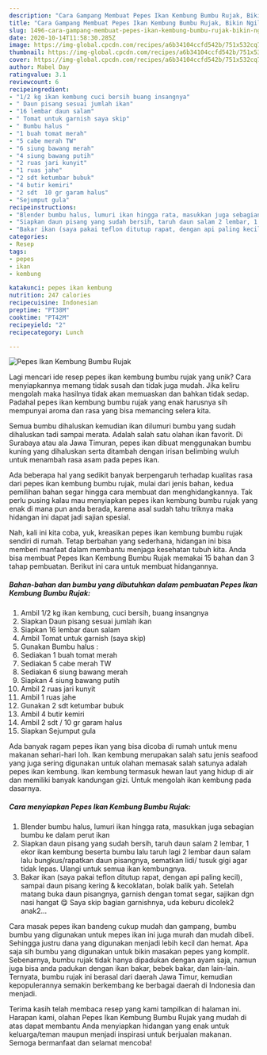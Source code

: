 ```yaml
---
description: "Cara Gampang Membuat Pepes Ikan Kembung Bumbu Rujak, Bikin Ngiler"
title: "Cara Gampang Membuat Pepes Ikan Kembung Bumbu Rujak, Bikin Ngiler"
slug: 1496-cara-gampang-membuat-pepes-ikan-kembung-bumbu-rujak-bikin-ngiler
date: 2020-10-14T11:58:30.285Z
image: https://img-global.cpcdn.com/recipes/a6b34104ccfd542b/751x532cq70/pepes-ikan-kembung-bumbu-rujak-foto-resep-utama.jpg
thumbnail: https://img-global.cpcdn.com/recipes/a6b34104ccfd542b/751x532cq70/pepes-ikan-kembung-bumbu-rujak-foto-resep-utama.jpg
cover: https://img-global.cpcdn.com/recipes/a6b34104ccfd542b/751x532cq70/pepes-ikan-kembung-bumbu-rujak-foto-resep-utama.jpg
author: Mabel Day
ratingvalue: 3.1
reviewcount: 6
recipeingredient:
- "1/2 kg ikan kembung cuci bersih buang insangnya"
- " Daun pisang sesuai jumlah ikan"
- "16 lembar daun salam"
- " Tomat untuk garnish saya skip"
- " Bumbu halus "
- "1 buah tomat merah"
- "5 cabe merah TW"
- "6 siung bawang merah"
- "4 siung bawang putih"
- "2 ruas jari kunyit"
- "1 ruas jahe"
- "2 sdt ketumbar bubuk"
- "4 butir kemiri"
- "2 sdt  10 gr garam halus"
- "Sejumput gula"
recipeinstructions:
- "Blender bumbu halus, lumuri ikan hingga rata, masukkan juga sebagian bumbu ke dalam perut ikan"
- "Siapkan daun pisang yang sudah bersih, taruh daun salam 2 lembar, 1 ekor ikan kembung beserta bumbu lalu taruh lagi 2 lembar daun salam lalu bungkus/rapatkan daun pisangnya, sematkan lidi/ tusuk gigi agar tidak lepas. Ulangi untuk semua ikan kembungnya."
- "Bakar ikan (saya pakai teflon ditutup rapat, dengan api paling kecil), sampai daun pisang kering &amp; kecoklatan, bolak balik yah. Setelah matang buka daun pisangnya, garnish dengan tomat segar, sajikan dgn nasi hangat 😋 Saya skip bagian garnishnya, uda keburu dicolek2 anak2..."
categories:
- Resep
tags:
- pepes
- ikan
- kembung

katakunci: pepes ikan kembung 
nutrition: 247 calories
recipecuisine: Indonesian
preptime: "PT38M"
cooktime: "PT42M"
recipeyield: "2"
recipecategory: Lunch

---
```



![Pepes Ikan Kembung Bumbu Rujak](https://img-global.cpcdn.com/recipes/a6b34104ccfd542b/751x532cq70/pepes-ikan-kembung-bumbu-rujak-foto-resep-utama.jpg)

Lagi mencari ide resep pepes ikan kembung bumbu rujak yang unik? Cara menyiapkannya memang tidak susah dan tidak juga mudah. Jika keliru mengolah maka hasilnya tidak akan memuaskan dan bahkan tidak sedap. Padahal pepes ikan kembung bumbu rujak yang enak harusnya sih mempunyai aroma dan rasa yang bisa memancing selera kita.

Semua bumbu dihaluskan kemudian ikan dilumuri bumbu yang sudah dihaluskan tadi sampai merata. Adalah salah satu olahan ikan favorit. Di Surabaya atau ala Jawa Timuran, pepes ikan dibuat menggunakan bumbu kuning yang dihaluskan serta ditambah dengan irisan belimbing wuluh untuk menambah rasa asam pada pepes ikan.

Ada beberapa hal yang sedikit banyak berpengaruh terhadap kualitas rasa dari pepes ikan kembung bumbu rujak, mulai dari jenis bahan, kedua pemilihan bahan segar hingga cara membuat dan menghidangkannya. Tak perlu pusing kalau mau menyiapkan pepes ikan kembung bumbu rujak yang enak di mana pun anda berada, karena asal sudah tahu triknya maka hidangan ini dapat jadi sajian spesial.


Nah, kali ini kita coba, yuk, kreasikan pepes ikan kembung bumbu rujak sendiri di rumah. Tetap berbahan yang sederhana, hidangan ini bisa memberi manfaat dalam membantu menjaga kesehatan tubuh kita. Anda bisa membuat Pepes Ikan Kembung Bumbu Rujak memakai 15 bahan dan 3 tahap pembuatan. Berikut ini cara untuk membuat hidangannya.

<!--inarticleads1-->

##### Bahan-bahan dan bumbu yang dibutuhkan dalam pembuatan Pepes Ikan Kembung Bumbu Rujak:

1. Ambil 1/2 kg ikan kembung, cuci bersih, buang insangnya
1. Siapkan  Daun pisang sesuai jumlah ikan
1. Siapkan 16 lembar daun salam
1. Ambil  Tomat untuk garnish (saya skip)
1. Gunakan  Bumbu halus :
1. Sediakan 1 buah tomat merah
1. Sediakan 5 cabe merah TW
1. Sediakan 6 siung bawang merah
1. Siapkan 4 siung bawang putih
1. Ambil 2 ruas jari kunyit
1. Ambil 1 ruas jahe
1. Gunakan 2 sdt ketumbar bubuk
1. Ambil 4 butir kemiri
1. Ambil 2 sdt / 10 gr garam halus
1. Siapkan Sejumput gula


Ada banyak ragam pepes ikan yang bisa dicoba di rumah untuk menu makanan sehari-hari loh. Ikan kembung merupakan salah satu jenis seafood yang juga sering digunakan untuk olahan memasak salah satunya adalah pepes ikan kembung. Ikan kembung termasuk hewan laut yang hidup di air dan memiliki banyak kandungan gizi. Untuk mengolah ikan kembung pada dasarnya. 

<!--inarticleads2-->

##### Cara menyiapkan Pepes Ikan Kembung Bumbu Rujak:

1. Blender bumbu halus, lumuri ikan hingga rata, masukkan juga sebagian bumbu ke dalam perut ikan
1. Siapkan daun pisang yang sudah bersih, taruh daun salam 2 lembar, 1 ekor ikan kembung beserta bumbu lalu taruh lagi 2 lembar daun salam lalu bungkus/rapatkan daun pisangnya, sematkan lidi/ tusuk gigi agar tidak lepas. Ulangi untuk semua ikan kembungnya.
1. Bakar ikan (saya pakai teflon ditutup rapat, dengan api paling kecil), sampai daun pisang kering &amp; kecoklatan, bolak balik yah. Setelah matang buka daun pisangnya, garnish dengan tomat segar, sajikan dgn nasi hangat 😋 Saya skip bagian garnishnya, uda keburu dicolek2 anak2...


Cara masak pepes ikan bandeng cukup mudah dan gampang, bumbu bumbu yang digunakan untuk mepes ikan ini juga murah dan mudah dibeli. Sehingga justru dana yang digunakan menjadi lebih kecil dan hemat. Apa saja sih bumbu yang digunakan untuk bikin masakan pepes yang komplit. Sebenarnya, bumbu rujak tidak hanya dipadukan dengan ayam saja, namun juga bisa anda padukan dengan ikan bakar, bebek bakar, dan lain-lain. Ternyata, bumbu rujak ini berasal dari daerah Jawa Timur, kemudian kepopulerannya semakin berkembang ke berbagai daerah di Indonesia dan menjadi. 

Terima kasih telah membaca resep yang kami tampilkan di halaman ini. Harapan kami, olahan Pepes Ikan Kembung Bumbu Rujak yang mudah di atas dapat membantu Anda menyiapkan hidangan yang enak untuk keluarga/teman maupun menjadi inspirasi untuk berjualan makanan. Semoga bermanfaat dan selamat mencoba!
